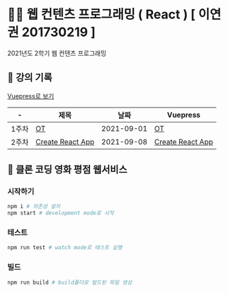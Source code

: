 # 👨‍💻 웹 컨텐츠 프로그래밍 ( React ) [ 이연권 201730219 ]

2021년도 2학기 웹 컨텐츠 프로그래밍

## 📁 강의 기록

[Vuepress로 보기](https://dalcon10028.github.io/web-contents-programming/review-note/)

| -     | 제목                                                                                                                    | 날짜       | Vuepress                                                                                                                |
| ----- | ----------------------------------------------------------------------------------------------------------------------- | ---------- | ----------------------------------------------------------------------------------------------------------------------- |
| 1주차 | [OT](https://github.com/dalcon10028/web-contents-programming/tree/master/docs/src/review-note/2021-09-01)               | 2021-09-01 | [OT](https://github.com/dalcon10028/web-contents-programming/tree/master/docs/src/review-note/2021-09-01)               |
| 2주차 | [Create React App](https://github.com/dalcon10028/web-contents-programming/tree/master/docs/src/review-note/2021-09-08) | 2021-09-08 | [Create React App](https://github.com/dalcon10028/web-contents-programming/tree/master/docs/src/review-note/2021-09-08) |

## 🎥 클론 코딩 영화 평점 웹서비스

### 시작하기

```bash
npm i # 의존성 설치
npm start # development mode로 시작
```

### 테스트

```bash
npm run test # watch mode로 테스트 실행
```

### 빌드

```bash
npm run build # build폴더로 빌드된 파일 생성
```
